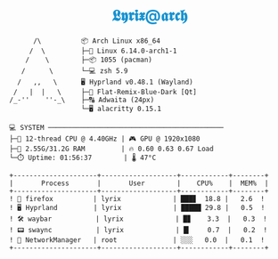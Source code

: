 <h1 align="center">
  <span style="color: #1793d1">𝕷𝖞𝖗𝖎𝖝@𝖆𝖗𝖈𝖍</span>
</h1>

```
      /\          📦 Arch Linux x86_64
     /  \         ├─🐧 Linux 6.14.0-arch1-1
    /    \        ├─📦 1055 (pacman)
   /      \       └─💻 zsh 5.9
  /   ,,   \      🖥️ Hyprland v0.48.1 (Wayland)
 /   |  |   \     ├─🎨 Flat-Remix-Blue-Dark [Qt]
/_-''    ''-_\    ├─🔠 Adwaita (24px)
                  └─🖥️ alacritty 0.15.1

💻 SYSTEM ────────────────────────────────────────────
├─🚀 12-thread CPU @ 4.40GHz | 🎮 GPU @ 1920x1080
├─💾 2.55G/31.2G RAM         | 🔥 0.60 0.63 0.67 Load
└─⏱️ Uptime: 01:56:37        | 🌡️ 47°C
```
<!--
### <span style="color: #d1a317">System Monitor</span> 🔭
-->
```
+---------------------+-------------------+------------+--------+
|       Process       |       User        |    CPU%    |  MEM%  |
+---------------------+-------------------+------------+--------+
! 🦊 firefox          | lyrix             | ███▊  18.8 |   2.6  !
! 🖥️ Hyprland         | lyrix             | █████ 29.8 |   0.5  !
! 🛠️ waybar           | lyrix             | █▊    3.3  |   0.3  !
! 📟 swaync           | lyrix             | █▎    0.7  |   0.2  !
! 🔌 NetworkManager   | root              | ░░░   0.0  |   0.1  !
+---------------------+-------------------+------------+--------+
```
<!--
### <span style="color: #17d179">GitHub Activity</span> 📈
<div>
<img align="left" alt="Metrics" src="https://github-readme-stats.vercel.app/api?username=lyric228&count_private=true&show_icons=true&show_icons=true&theme=midnight-purple" />
<img align="right" alt="Languages" src="https://github-readme-stats.vercel.app/api/top-langs/?username=lyric228&layout=compact&langs_count=8&show_icons=true&theme=midnight-purple" />
</div>
-->
